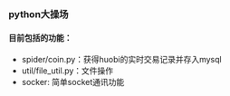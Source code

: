 ### python大操场
#### 目前包括的功能：
- spider/coin.py：获得huobi的实时交易记录并存入mysql
- util/file_util.py：文件操作
- socker: 简单socket通讯功能
